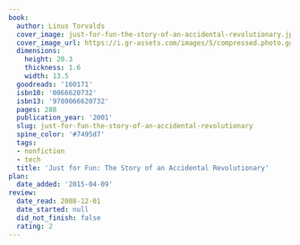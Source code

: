 ```yaml
---
book:
  author: Linus Torvalds
  cover_image: just-for-fun-the-story-of-an-accidental-revolutionary.jpg
  cover_image_url: https://i.gr-assets.com/images/S/compressed.photo.goodreads.com/books/1440830026l/160171._SY475_.jpg
  dimensions:
    height: 20.3
    thickness: 1.6
    width: 13.5
  goodreads: '160171'
  isbn10: '0066620732'
  isbn13: '9780066620732'
  pages: 288
  publication_year: '2001'
  slug: just-for-fun-the-story-of-an-accidental-revolutionary
  spine_color: '#7495d7'
  tags:
  - nonfiction
  - tech
  title: 'Just for Fun: The Story of an Accidental Revolutionary'
plan:
  date_added: '2015-04-09'
review:
  date_read: 2008-12-01
  date_started: null
  did_not_finish: false
  rating: 2
---
```

